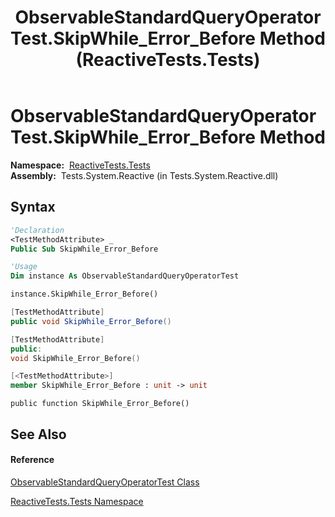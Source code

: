 ﻿---
title: ObservableStandardQueryOperatorTest.SkipWhile_Error_Before Method  (ReactiveTests.Tests)
TOCTitle: SkipWhile_Error_Before Method
ms:assetid: M:ReactiveTests.Tests.ObservableStandardQueryOperatorTest.SkipWhile_Error_Before
ms:mtpsurl: https://msdn.microsoft.com/en-us/library/reactivetests.tests.observablestandardqueryoperatortest.skipwhile_error_before(v=VS.103)
ms:contentKeyID: 36619737
ms.date: 06/28/2011
mtps_version: v=VS.103
f1_keywords:
- ReactiveTests.Tests.ObservableStandardQueryOperatorTest.SkipWhile_Error_Before
dev_langs:
- CSharp
- JScript
- VB
- FSharp
- c++
---

# ObservableStandardQueryOperatorTest.SkipWhile\_Error\_Before Method

**Namespace:**  [ReactiveTests.Tests](hh289046\(v=vs.103\).md)  
**Assembly:**  Tests.System.Reactive (in Tests.System.Reactive.dll)

## Syntax

``` vb
'Declaration
<TestMethodAttribute> _
Public Sub SkipWhile_Error_Before
```

``` vb
'Usage
Dim instance As ObservableStandardQueryOperatorTest

instance.SkipWhile_Error_Before()
```

``` csharp
[TestMethodAttribute]
public void SkipWhile_Error_Before()
```

``` c++
[TestMethodAttribute]
public:
void SkipWhile_Error_Before()
```

``` fsharp
[<TestMethodAttribute>]
member SkipWhile_Error_Before : unit -> unit 
```

``` jscript
public function SkipWhile_Error_Before()
```

## See Also

#### Reference

[ObservableStandardQueryOperatorTest Class](hh288944\(v=vs.103\).md)

[ReactiveTests.Tests Namespace](hh289046\(v=vs.103\).md)

